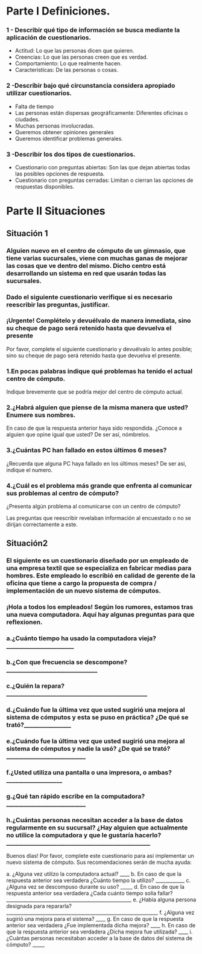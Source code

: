 # Parte I Definiciones.

### 1 - Describir qué tipo de información se busca mediante la aplicación de cuestionarios.
* Actitud: Lo que las personas dicen que quieren. 
* Creencias: Lo que las personas creen que es verdad. 
* Comportamiento: Lo que realmente hacen. 
* Características: De las personas o cosas.
### 2 -Describir bajo qué circunstancia considera apropiado utilizar cuestionarios.
* Falta de tiempo
* Las personas están dispersas geográficamente: Diferentes oficinas o ciudades.
* Muchas personas involucradas.
* Queremos obtener opiniones generales
* Queremos identificar problemas generales.  
### 3 -Describir los dos tipos de cuestionarios.
* Cuestionario con preguntas abiertas: Son las que dejan abiertas todas las posibles opciones de respuesta.
* Cuestionario con preguntas cerradas: Limitan o cierran las opciones de respuestas disponibles.

# Parte II Situaciones

## Situación 1

### Alguien nuevo en el centro de cómputo de un gimnasio, que tiene varias sucursales, viene con muchas ganas de mejorar las cosas que ve dentro del mismo. Dicho centro está desarrollando un sistema en red que usarán todas las sucursales. 

### Dado el siguiente cuestionario verifique si es necesario reescribir las preguntas, justificar.

### ¡Urgente! Complételo y devuélvalo de manera inmediata, sino su cheque de pago será retenido hasta que devuelva el presente

Por favor, complete el siguiente cuestionario y devuélvalo lo antes posible; sino su cheque de pago será retenido hasta que devuelva el presente.

### 1.En pocas palabras indique qué problemas ha tenido el actual centro de cómputo.

Indique brevemente que se podría mejor del centro de cómputo actual.

### 2.¿Habrá alguien que piense de la misma manera que usted? Enumere sus nombres.

En caso de que la respuesta anterior haya sido respondida. ¿Conoce a alguien que opine igual que usted? De ser así, nómbrelos. 

### 3.¿Cuántas PC han fallado en estos últimos 6 meses?

¿Recuerda que alguna PC haya fallado en los últimos meses? De ser asi, indique el numero.

### 4.¿Cuál es el problema más grande que enfrenta al comunicar sus problemas al centro de cómputo?

¿Presenta algún problema al comunicarse con un centro de cómputo?

Las preguntas que reescribir revelaban información al encuestado o no se dirijan correctamente a este.

## Situación2
### El siguiente es un cuestionario diseñado por un empleado de una empresa textil que se especializa en fabricar medias para hombres. Este empleado lo escribió en calidad de gerente de la oficina que tiene a cargo la propuesta de compra / implementación de un nuevo sistema de cómputos.


### ¡Hola a todos los empleados! Según los rumores, estamos tras una nueva computadora. Aquí hay algunas preguntas para que reflexionen.

### a.¿Cuánto tiempo ha usado la computadora vieja?_______________________ 
### b.¿Con que frecuencia se descompone?_______________________________ 
### c.¿Quién la repara?________________________________________________ 
### d.¿Cuándo fue la última vez que usted sugirió una mejora al sistema de cómputos y esta se puso en práctica? ¿De qué se trató?________________ 
### e.¿Cuándo fue la última vez que usted sugirió una mejora al sistema de cómputos y  nadie la usó? ¿De qué se trató?___________________________ 
### f.¿Usted utiliza una pantalla o una impresora, o ambas?___________________ 
### g.¿Qué tan rápido escribe en la computadora?___________________________ 
### h.¿Cuántas personas necesitan acceder a la base de datos regularmente en su sucursal? ¿Hay alguien que actualmente no utilice la computadora y que le gustaría hacerlo?_________________________________________________

Buenos días! Por favor, complete este cuestionario para asi implementar un nuevo sistema de cómputo. Sus recomendaciones serán de mucha ayuda:

a. ¿Alguna vez utilizo la computadora actual? ____
b.	En caso de que la respuesta anterior sea verdadera ¿Cuánto tiempo la utilizo? ____________
c.	¿Alguna vez se descompuso durante su uso? _____
d.	En caso de que la respuesta anterior sea verdadera ¿Cada cuánto tiempo solía fallar? ____________________________________________________
e.	¿Había alguna persona designada para repararla? _______________________________________________________________
f.	¿Alguna vez sugirió una mejora para el sistema? ____
g.	En caso de que la respuesta anterior sea verdadera ¿Fue implementada dicha mejora? ____
h.	En caso de que la respuesta anterior sea verdadera ¿Dicha mejora fue utilizada? ____
i.	¿Cuántas personas necesitaban acceder a la base de datos del sistema de cómputo? _____
